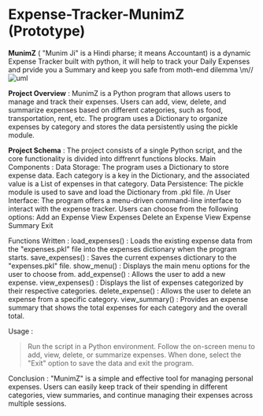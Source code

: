 # Expense-Tracker-**MunimZ** (Prototype)
**MunimZ** ( "Munim Ji" is a Hindi pharse; it means Accountant) is a dynamic Expense Tracker built with python, it will help to track your Daily Expenses and prvide you a Summary and keep you safe from moth-end dilemma \\m//
![uml](https://github.com/Aparup007/One-Stop-Expense-Solution-MunimZ/blob/main/UML%20Diagrams/UML%20Activity%20Diagram.jpg)

**Project Overview** : 
MunimZ is a Python program that allows users to manage and track their expenses. Users can add, view, delete, and summarize expenses based on different categories, such as food, transportation, rent, etc. The program uses a Dictionary to organize expenses by category and stores the data persistently using the pickle module.

**Project Schema** :
The project consists of a single Python script, and the core functionality is divided into diffrenrt functions blocks. 
    Main Components : 
    Data Storage: The program uses a Dictionary  to store expense data. Each category is a key in the Dictionary, and the associated value is a List of expenses in that category.
    Data Persistence: The pickle module is used to save and load the Dictionary from .pkl file. /n
    User Interface: The program offers a menu-driven command-line interface to interact with the expense tracker. Users can choose from the following options:
    Add an Expense 
    View Expenses 
    Delete an Expense 
    View Expense Summary 
    Exit 

Functions Written  : 
load_expenses() : Loads the existing expense data from the "expenses.pkl" file into the expenses dictionary when the program starts.
save_expenses() : Saves the current expenses dictionary to the "expenses.pkl" file. 
show_menu() : Displays the main menu options for the user to choose from.
add_expense() : Allows the user to add a new expense.
view_expenses() :  Displays the list of expenses categorized by their respective categories.
delete_expense() : Allows the user to delete an expense from a specific category.
view_summary() : Provides an expense summary that shows the total expenses for each category and the overall total.

Usage :
>Run the script in a Python environment.
>Follow the on-screen menu to add, view, delete, or summarize expenses.
>When done, select the "Exit" option to save the data and exit the program.

Conclusion :
"MunimZ" is a simple and effective tool for managing personal expenses. Users can easily keep track of their spending in different categories, view summaries, and continue managing their expenses across multiple sessions.
